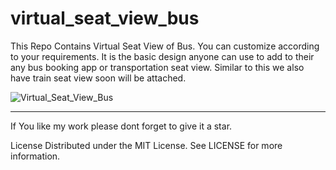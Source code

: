 # virtual_seat_view_bus

This Repo Contains Virtual Seat View of Bus. You can customize according to your requirements. It is the basic design anyone can use to add to their any bus booking app or transportation seat view. Similar to this we also have train seat view soon will be attached.

![Virtual_Seat_View_Bus](https://user-images.githubusercontent.com/59247598/111995012-77425080-8b3e-11eb-80b1-7f50c6746b2f.gif)


*******

If You like my work please dont forget to give it a star.

License
Distributed under the MIT License. See LICENSE for more information.
